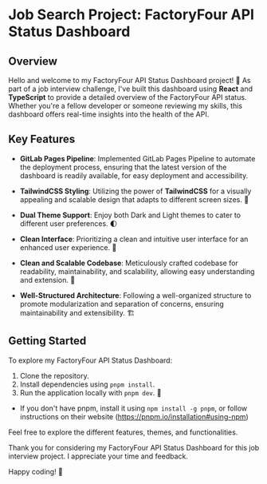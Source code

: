 # Job Search Project: FactoryFour API Status Dashboard

## Overview

Hello and welcome to my FactoryFour API Status Dashboard project! 🚀 As part of a job interview challenge, I've built this dashboard using **React** and **TypeScript** to provide a detailed overview of the FactoryFour API status. Whether you're a fellow developer or someone reviewing my skills, this dashboard offers real-time insights into the health of the API.

## Key Features

- **GitLab Pages Pipeline**: Implemented GitLab Pages Pipeline to automate the deployment process, ensuring that the latest version of the dashboard is readily available, for easy deployment and accessibility.

- **TailwindCSS Styling**: Utilizing the power of **TailwindCSS** for a visually appealing and scalable design that adapts to different screen sizes. 🎨

- **Dual Theme Support**: Enjoy both Dark and Light themes to cater to different user preferences. 🌓

- **Clean Interface**: Prioritizing a clean and intuitive user interface for an enhanced user experience. 🧹

- **Clean and Scalable Codebase**: Meticulously crafted codebase for readability, maintainability, and scalability, allowing easy understanding and extension. 🧰

- **Well-Structured Architecture**: Following a well-organized structure to promote modularization and separation of concerns, ensuring maintainability and extensibility. 🏗️

## Getting Started

To explore my FactoryFour API Status Dashboard:

1. Clone the repository.
2. Install dependencies using `pnpm install`.
3. Run the application locally with `pnpm dev`. 🚦

- If you don't have pnpm, install it using `npm install -g pnpm`, or follow instructions on their website (https://pnpm.io/installation#using-npm)

Feel free to explore the different features, themes, and functionalities.

Thank you for considering my FactoryFour API Status Dashboard for this job interview project. I appreciate your time and feedback.

Happy coding! 🚀
